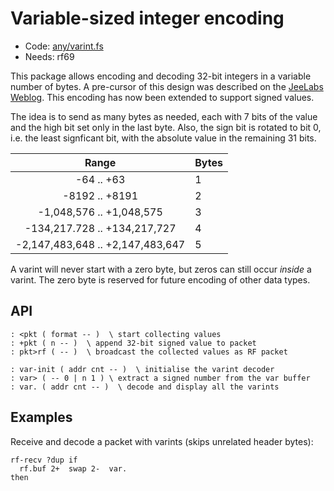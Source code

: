 # Variable-sized integer encoding

[code]: any/varint.fs (rf69)
* Code: <a href="https://github.com/jeelabs/embello/tree/master/explore/1608-forth/flib/any/varint.fs">any/varint.fs</a>
* Needs: rf69

This package allows encoding and decoding 32-bit integers in a variable number of
bytes. A pre-cursor of this design was described on the [JeeLabs
Weblog](http://jeelabs.org/article/1620c/). This encoding has now been extended
to support signed values.

The idea is to send as many bytes as needed,
each with 7 bits of the value and the high bit set only in the last byte.
Also, the sign bit is rotated to bit 0, i.e. the least signficant bit, with
the absolute value in the remaining 31 bits.

| Range | Bytes |
| :---: | --- |
| -64 .. +63 | 1 |
| -8192 .. +8191 | 2 |
| -1,048,576 .. +1,048,575 | 3 |
| -134,217.728 .. +134,217,727 | 4 |
| -2,147,483,648 .. +2,147,483,647 | 5 |

A varint will never start with a zero byte, but zeros can still occur _inside_
a varint. The zero byte is reserved for future encoding of other data types.

## API

[defs]: <> (<pkt +pkt pkt>rf)
```
: <pkt ( format -- )  \ start collecting values
: +pkt ( n -- )  \ append 32-bit signed value to packet
: pkt>rf ( -- )  \ broadcast the collected values as RF packet
```

[defs]: <> (var-init var> var.)
```
: var-init ( addr cnt -- )  \ initialise the varint decoder
: var> ( -- 0 | n 1 ) \ extract a signed number from the var buffer
: var. ( addr cnt -- )  \ decode and display all the varints
```

## Examples

Receive and decode a packet with varints (skips unrelated header bytes):

    rf-recv ?dup if
      rf.buf 2+  swap 2-  var.
    then
